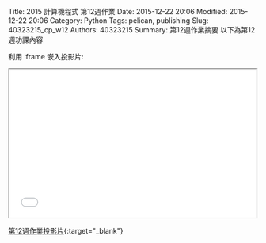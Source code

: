 Title: 2015 計算機程式 第12週作業
Date: 2015-12-22 20:06
Modified: 2015-12-22 20:06
Category: Python
Tags: pelican, publishing
Slug: 40323215_cp_w12
Authors: 40323215
Summary: 第12週作業摘要
以下為第12週功課內容

利用 iframe 嵌入投影片:

<iframe src="40323215_cp_w12.html" width="500" height="300"></iframe>

[第12週作業投影片](40323215_cp_w12.html){:target="_blank"}
